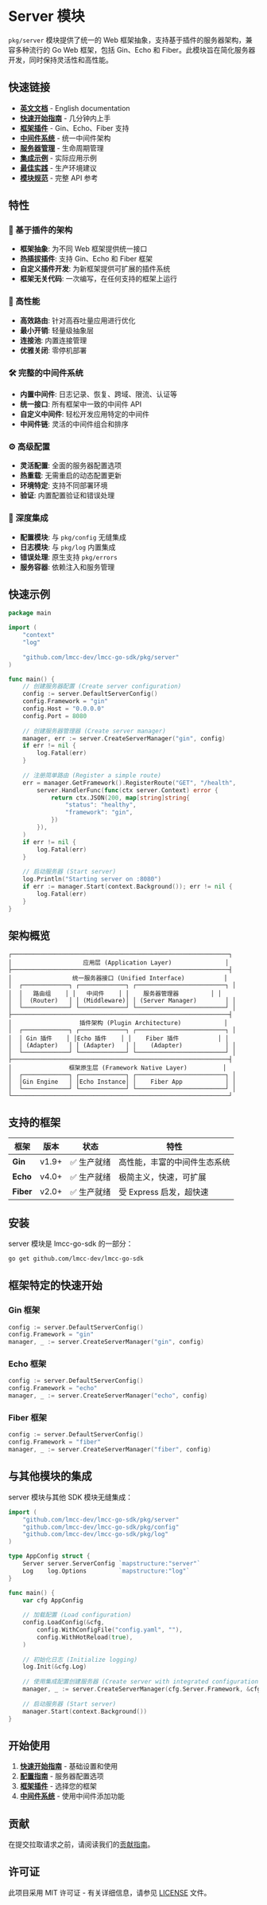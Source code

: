 # Server 模块

`pkg/server` 模块提供了统一的 Web 框架抽象，支持基于插件的服务器架构，兼容多种流行的 Go Web 框架，包括 Gin、Echo 和 Fiber。此模块旨在简化服务器开发，同时保持灵活性和高性能。

## 快速链接

- **[英文文档](README.md)** - English documentation
- **[快速开始指南](zh/01_quick_start.md)** - 几分钟内上手
- **[框架插件](zh/03_framework_plugins.md)** - Gin、Echo、Fiber 支持
- **[中间件系统](zh/04_middleware_system.md)** - 统一中间件架构
- **[服务器管理](zh/05_server_management.md)** - 生命周期管理
- **[集成示例](zh/06_integration_examples.md)** - 实际应用示例
- **[最佳实践](zh/07_best_practices.md)** - 生产环境建议
- **[模块规范](zh/09_module_specification.md)** - 完整 API 参考

## 特性

### 🔌 基于插件的架构
- **框架抽象**: 为不同 Web 框架提供统一接口
- **热插拔插件**: 支持 Gin、Echo 和 Fiber 框架
- **自定义插件开发**: 为新框架提供可扩展的插件系统
- **框架无关代码**: 一次编写，在任何支持的框架上运行

### 🚀 高性能
- **高效路由**: 针对高吞吐量应用进行优化
- **最小开销**: 轻量级抽象层
- **连接池**: 内置连接管理
- **优雅关闭**: 零停机部署

### 🛠️ 完整的中间件系统
- **内置中间件**: 日志记录、恢复、跨域、限流、认证等
- **统一接口**: 所有框架中一致的中间件 API
- **自定义中间件**: 轻松开发应用特定的中间件
- **中间件链**: 灵活的中间件组合和排序

### ⚙️ 高级配置
- **灵活配置**: 全面的服务器配置选项
- **热重载**: 无需重启的动态配置更新
- **环境特定**: 支持不同部署环境
- **验证**: 内置配置验证和错误处理

### 🔗 深度集成
- **配置模块**: 与 `pkg/config` 无缝集成
- **日志模块**: 与 `pkg/log` 内置集成
- **错误处理**: 原生支持 `pkg/errors`
- **服务容器**: 依赖注入和服务管理

## 快速示例

```go
package main

import (
    "context"
    "log"
    
    "github.com/lmcc-dev/lmcc-go-sdk/pkg/server"
)

func main() {
    // 创建服务器配置 (Create server configuration)
    config := server.DefaultServerConfig()
    config.Framework = "gin"
    config.Host = "0.0.0.0"
    config.Port = 8080
    
    // 创建服务器管理器 (Create server manager)
    manager, err := server.CreateServerManager("gin", config)
    if err != nil {
        log.Fatal(err)
    }
    
    // 注册简单路由 (Register a simple route)
    err = manager.GetFramework().RegisterRoute("GET", "/health", 
        server.HandlerFunc(func(ctx server.Context) error {
            return ctx.JSON(200, map[string]string{
                "status": "healthy",
                "framework": "gin",
            })
        }),
    )
    if err != nil {
        log.Fatal(err)
    }
    
    // 启动服务器 (Start server)
    log.Println("Starting server on :8080")
    if err := manager.Start(context.Background()); err != nil {
        log.Fatal(err)
    }
}
```

## 架构概览

```
┌─────────────────────────────────────────────────────────────┐
│                    应用层 (Application Layer)               │
├─────────────────────────────────────────────────────────────┤
│                 统一服务器接口 (Unified Interface)           │
│  ┌─────────────┐ ┌─────────────┐ ┌─────────────────────────┐ │
│  │   路由组    │ │   中间件    │ │    服务器管理器         │ │
│  │  (Router)   │ │ (Middleware)│ │ (Server Manager)        │ │
│  └─────────────┘ └─────────────┘ └─────────────────────────┘ │
├─────────────────────────────────────────────────────────────┤
│                   插件架构 (Plugin Architecture)            │
│  ┌─────────────┐ ┌─────────────┐ ┌─────────────────────────┐ │
│  │ Gin 插件    │ │Echo 插件    │ │    Fiber 插件           │ │
│  │ (Adapter)   │ │ (Adapter)   │ │    (Adapter)            │ │
│  └─────────────┘ └─────────────┘ └─────────────────────────┘ │
├─────────────────────────────────────────────────────────────┤
│                框架原生层 (Framework Native Layer)          │
│  ┌─────────────┐ ┌─────────────┐ ┌─────────────────────────┐ │
│  │Gin Engine   │ │Echo Instance│ │    Fiber App            │ │
│  └─────────────┘ └─────────────┘ └─────────────────────────┘ │
└─────────────────────────────────────────────────────────────┘
```

## 支持的框架

| 框架 | 版本 | 状态 | 特性 |
|------|------|------|------|
| **Gin** | v1.9+ | ✅ 生产就绪 | 高性能，丰富的中间件生态系统 |
| **Echo** | v4.0+ | ✅ 生产就绪 | 极简主义，快速，可扩展 |
| **Fiber** | v2.0+ | ✅ 生产就绪 | 受 Express 启发，超快速 |

## 安装

server 模块是 lmcc-go-sdk 的一部分：

```bash
go get github.com/lmcc-dev/lmcc-go-sdk
```

## 框架特定的快速开始

### Gin 框架
```go
config := server.DefaultServerConfig()
config.Framework = "gin"
manager, _ := server.CreateServerManager("gin", config)
```

### Echo 框架
```go
config := server.DefaultServerConfig()
config.Framework = "echo"
manager, _ := server.CreateServerManager("echo", config)
```

### Fiber 框架
```go
config := server.DefaultServerConfig()
config.Framework = "fiber"
manager, _ := server.CreateServerManager("fiber", config)
```

## 与其他模块的集成

server 模块与其他 SDK 模块无缝集成：

```go
import (
    "github.com/lmcc-dev/lmcc-go-sdk/pkg/server"
    "github.com/lmcc-dev/lmcc-go-sdk/pkg/config"
    "github.com/lmcc-dev/lmcc-go-sdk/pkg/log"
)

type AppConfig struct {
    Server server.ServerConfig `mapstructure:"server"`
    Log    log.Options         `mapstructure:"log"`
}

func main() {
    var cfg AppConfig
    
    // 加载配置 (Load configuration)
    config.LoadConfig(&cfg, 
        config.WithConfigFile("config.yaml", ""),
        config.WithHotReload(true),
    )
    
    // 初始化日志 (Initialize logging)
    log.Init(&cfg.Log)
    
    // 使用集成配置创建服务器 (Create server with integrated configuration)
    manager, _ := server.CreateServerManager(cfg.Server.Framework, &cfg.Server)
    
    // 启动服务器 (Start server)
    manager.Start(context.Background())
}
```

## 开始使用

1. **[快速开始指南](zh/01_quick_start.md)** - 基础设置和使用
2. **[配置指南](zh/02_configuration.md)** - 服务器配置选项
3. **[框架插件](zh/03_framework_plugins.md)** - 选择您的框架
4. **[中间件系统](zh/04_middleware_system.md)** - 使用中间件添加功能

## 贡献

在提交拉取请求之前，请阅读我们的[贡献指南](../../../CONTRIBUTING.md)。

## 许可证

此项目采用 MIT 许可证 - 有关详细信息，请参见 [LICENSE](../../../LICENSE) 文件。 